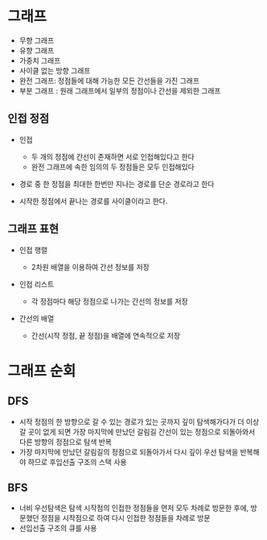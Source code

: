 # 그래프

- 무향 그래프
- 유향 그래프
- 가중치 그래프
- 사이클 없는 방향 그래프
- 완전 그래프: 정점들에 대해 가능한 모든 간선들을 가진 그래프
- 부분 그래프 : 원래 그래프에서 일부의 정점이나 간선을 제외한 그래프

## 인접 정점

- 인접

  - 두 개의 정점에 간선이 존재하면 서로 인접해있다고 한다
  - 완전 그래프에 속한 임의의 두 정점들은 모두 인접해있다

- 경로 중 한 정점을 최대한 한번만 지나는 경로를 단순 경로라고 한다
- 시작한 정점에서 끝나는 경로를 사이클이라고 한다.

## 그래프 표현

- 인접 행렬
  - 2차원 배열을 이용하여 간선 정보를 저장
- 인접 리스트

  - 각 정점마다 해당 정점으로 나가는 간선의 정보를 저장

- 간선의 배열
  - 간선(시작 정점, 끝 정점)을 배열에 연속적으로 저장

# 그래프 순회

## DFS

- 시작 정점의 한 방향으로 갈 수 있는 경로가 있는 곳까지 깊이 탐색해가다가 더 이상 갈 곳이 없게 되면 가장 마지막에 만났던 갈림길 간선이 있는 정점으로 되돌아와서 다른 방향의 정점으로 탐색 반복
- 가장 마지막에 만났던 갈림길의 정점으로 되돌아가서 다시 깊이 우선 탐색을 반복해야 하므로 후입선출 구조의 스택 사용

## BFS

- 너비 우선탐색은 탐색 시작점의 인접한 정점들을 먼저 모두 차례로 방문한 후에, 방문했던 정점을 시작점으로 하여 다시 인접한 정점들을 차례로 방문
- 선입선출 구조의 큐를 사용
